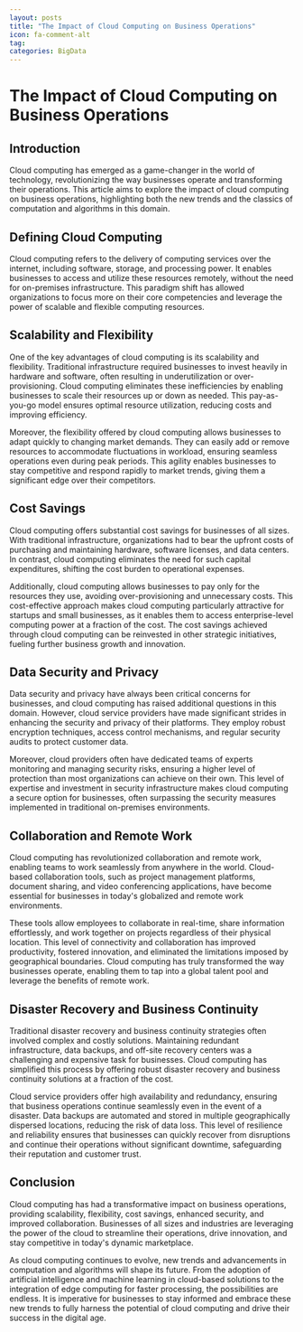 ```yaml
---
layout: posts
title: "The Impact of Cloud Computing on Business Operations"
icon: fa-comment-alt
tag:      
categories: BigData
---
```



# The Impact of Cloud Computing on Business Operations

## Introduction

Cloud computing has emerged as a game-changer in the world of technology, revolutionizing the way businesses operate and transforming their operations. This article aims to explore the impact of cloud computing on business operations, highlighting both the new trends and the classics of computation and algorithms in this domain.

## Defining Cloud Computing

Cloud computing refers to the delivery of computing services over the internet, including software, storage, and processing power. It enables businesses to access and utilize these resources remotely, without the need for on-premises infrastructure. This paradigm shift has allowed organizations to focus more on their core competencies and leverage the power of scalable and flexible computing resources.

## Scalability and Flexibility

One of the key advantages of cloud computing is its scalability and flexibility. Traditional infrastructure required businesses to invest heavily in hardware and software, often resulting in underutilization or over-provisioning. Cloud computing eliminates these inefficiencies by enabling businesses to scale their resources up or down as needed. This pay-as-you-go model ensures optimal resource utilization, reducing costs and improving efficiency.

Moreover, the flexibility offered by cloud computing allows businesses to adapt quickly to changing market demands. They can easily add or remove resources to accommodate fluctuations in workload, ensuring seamless operations even during peak periods. This agility enables businesses to stay competitive and respond rapidly to market trends, giving them a significant edge over their competitors.

## Cost Savings

Cloud computing offers substantial cost savings for businesses of all sizes. With traditional infrastructure, organizations had to bear the upfront costs of purchasing and maintaining hardware, software licenses, and data centers. In contrast, cloud computing eliminates the need for such capital expenditures, shifting the cost burden to operational expenses.

Additionally, cloud computing allows businesses to pay only for the resources they use, avoiding over-provisioning and unnecessary costs. This cost-effective approach makes cloud computing particularly attractive for startups and small businesses, as it enables them to access enterprise-level computing power at a fraction of the cost. The cost savings achieved through cloud computing can be reinvested in other strategic initiatives, fueling further business growth and innovation.

## Data Security and Privacy

Data security and privacy have always been critical concerns for businesses, and cloud computing has raised additional questions in this domain. However, cloud service providers have made significant strides in enhancing the security and privacy of their platforms. They employ robust encryption techniques, access control mechanisms, and regular security audits to protect customer data.

Moreover, cloud providers often have dedicated teams of experts monitoring and managing security risks, ensuring a higher level of protection than most organizations can achieve on their own. This level of expertise and investment in security infrastructure makes cloud computing a secure option for businesses, often surpassing the security measures implemented in traditional on-premises environments.

## Collaboration and Remote Work

Cloud computing has revolutionized collaboration and remote work, enabling teams to work seamlessly from anywhere in the world. Cloud-based collaboration tools, such as project management platforms, document sharing, and video conferencing applications, have become essential for businesses in today's globalized and remote work environments.

These tools allow employees to collaborate in real-time, share information effortlessly, and work together on projects regardless of their physical location. This level of connectivity and collaboration has improved productivity, fostered innovation, and eliminated the limitations imposed by geographical boundaries. Cloud computing has truly transformed the way businesses operate, enabling them to tap into a global talent pool and leverage the benefits of remote work.

## Disaster Recovery and Business Continuity

Traditional disaster recovery and business continuity strategies often involved complex and costly solutions. Maintaining redundant infrastructure, data backups, and off-site recovery centers was a challenging and expensive task for businesses. Cloud computing has simplified this process by offering robust disaster recovery and business continuity solutions at a fraction of the cost.

Cloud service providers offer high availability and redundancy, ensuring that business operations continue seamlessly even in the event of a disaster. Data backups are automated and stored in multiple geographically dispersed locations, reducing the risk of data loss. This level of resilience and reliability ensures that businesses can quickly recover from disruptions and continue their operations without significant downtime, safeguarding their reputation and customer trust.

## Conclusion

Cloud computing has had a transformative impact on business operations, providing scalability, flexibility, cost savings, enhanced security, and improved collaboration. Businesses of all sizes and industries are leveraging the power of the cloud to streamline their operations, drive innovation, and stay competitive in today's dynamic marketplace.

As cloud computing continues to evolve, new trends and advancements in computation and algorithms will shape its future. From the adoption of artificial intelligence and machine learning in cloud-based solutions to the integration of edge computing for faster processing, the possibilities are endless. It is imperative for businesses to stay informed and embrace these new trends to fully harness the potential of cloud computing and drive their success in the digital age.